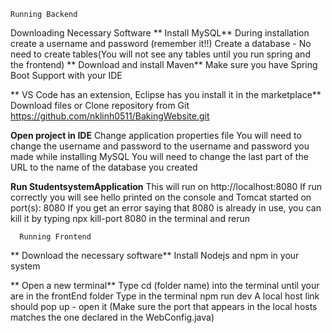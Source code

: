     Running Backend
  Downloading Necessary Software
 ** Install MySQL**
      During installation create a username and password (remember it!!)
      Create a database - No need to create tables(You will not see any tables until you run spring and the frontend)
**  Download and install Maven**
      Make sure you have Spring Boot Support with your IDE
	
** VS Code has an extension, Eclipse has you install it in the marketplace**
    Download files or Clone repository from Git
    https://github.com/nklinh0511/BakingWebsite.git
	
   **Open project in IDE**
    Change application properties file
    You will need to change the username and password to the username and password you made while installing MySQL
    You will need to change the last part of the URL to the name of the database you created

  **Run StudentsystemApplication**
    This will run on http://localhost:8080
    If run correctly you will see hello printed on the console and Tomcat started on port(s): 8080 
    If you get an error saying that 8080 is already in use, you can kill it by typing npx kill-port 8080 in the terminal and rerun


      Running Frontend
 ** Download the necessary software**
    Install Nodejs and npm in your system

 ** Open a new terminal**
    Type cd (folder name) into the terminal until your are in the frontEnd folder
    Type in the terminal npm run dev
    A local host link should pop up - open it (Make sure the port that appears in the local hosts matches the one declared in the WebConfig.java)

